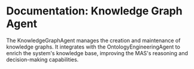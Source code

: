 # Documentation: Knowledge Graph Agent

The KnowledgeGraphAgent manages the creation and maintenance of knowledge graphs. It integrates with the OntologyEngineeringAgent to enrich the system's knowledge base, improving the MAS's reasoning and decision-making capabilities.